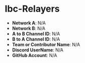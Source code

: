 # Ibc-Relayers

- **Network A**: N/A
- **Network B**: N/A
- **A to B Channel ID**: N/A
- **B to A Channel ID**: N/A
- **Team or Contributor Name**: N/A
- **Discord UserName**: N/A
- **GitHub Account**: N/A

